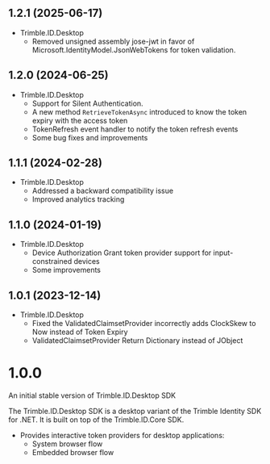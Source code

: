 ## 1.2.1 (2025-06-17)
* Trimble.ID.Desktop
	- Removed unsigned assembly jose-jwt in favor of Microsoft.IdentityModel.JsonWebTokens for token validation.

## 1.2.0 (2024-06-25)

* Trimble.ID.Desktop
	- Support for Silent Authentication.
	- A new method `RetrieveTokenAsync` introduced to know the token expiry with the access token
	- TokenRefresh event handler to notify the token refresh events
	- Some bug fixes and improvements

## 1.1.1 (2024-02-28)

* Trimble.ID.Desktop
	- Addressed a backward compatibility issue
	- Improved analytics tracking

## 1.1.0 (2024-01-19)

* Trimble.ID.Desktop
	- Device Authorization Grant token provider support for input-constrained devices
   	- Some improvements

## 1.0.1 (2023-12-14)

* Trimble.ID.Desktop
	- Fixed the ValidatedClaimsetProvider incorrectly adds ClockSkew to Now instead of Token Expiry
	- ValidatedClaimsetProvider Return Dictionary instead of JObject

# 1.0.0

An initial stable version of Trimble.ID.Desktop SDK

The Trimble.ID.Desktop SDK is a desktop variant of the Trimble Identity SDK for .NET. It is built on top of the Trimble.ID.Core SDK.

- Provides interactive token providers for desktop applications:
	- System browser flow
	- Embedded browser flow
